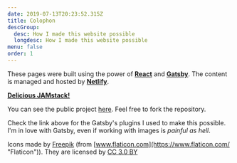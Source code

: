 ```yaml
---
date: 2019-07-13T20:23:52.315Z
title: Colophon
descGroup:
  desc: How I made this website possible
  longdesc: How I made this website possible
menu: false
order: 1
---
```

These pages were built using the power of [**React**](https://reactjs.org/) and [**Gatsby**](https://gatsbyjs.org). The content is managed and hosted by [**Netlify**](https://www.netlify.com/).

[**Delicious JAMstack!**](https://jamstack.org/)

You can see the public project [here](https://github.com/angelod1as/portfolio). Feel free to fork the repository.

Check the link above for the Gatsby's plugins I used to make this possible. I'm in love with Gatsby, even if working with images is *painful as hell*.

Icons made by [Freepik](https://www.freepik.com/ "Freepik") (from [www.flaticon.com](https://www.flaticon.com/ "Flaticon")). They are licensed by [CC 3.0 BY](http://creativecommons.org/licenses/by/3.0/ "Creative Commons BY 3.0")
